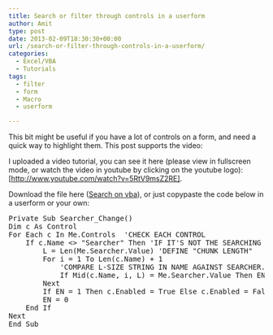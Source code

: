 ```yaml
---
title: Search or filter through controls in a userform
author: Amit
type: post
date: 2013-02-09T18:30:30+00:00
url: /search-or-filter-through-controls-in-a-userform/
categories:
  - Excel/VBA
  - Tutorials
tags:
  - filter
  - form
  - Macro
  - userform

---
```

This bit might be useful if you have a lot of controls on a form, and need a quick way to highlight them. This post supports the video:

I uploaded a video tutorial, you can see it here (please view in fullscreen mode, or watch the video in youtube by clicking on the youtube logo):[http://www.youtube.com/watch?v=5RtV9msZ2RE].

Download the file here ([Search on vba][1]), or just copypaste the code below in a userform or your own:

<pre>Private Sub Searcher_Change()
Dim c As Control
For Each c In Me.Controls  'CHECK EACH CONTROL
    If c.Name &lt;&gt; "Searcher" Then 'IF IT'S NOT THE SEARCHING BOX
        L = Len(Me.Searcher.Value) 'DEFINE "CHUNK LENGTH"
        For i = 1 To Len(c.Name) + 1
            'COMPARE L-SIZE STRING IN NAME AGAINST SEARCHER.VALUE
            If Mid(c.Name, i, L) = Me.Searcher.Value Then EN = 1
        Next
        If EN = 1 Then c.Enabled = True Else c.Enabled = False
        EN = 0
    End If
Next
End Sub


</pre>

 [1]: https://amitkohli.com/wp-content/uploads/2013/02/Search-on-vba.xls "Download"